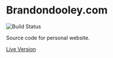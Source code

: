 # Brandondooley.com

![Build Status](https://brandondooley.com/jenkins/job/update-personal-website/badge/icon?style=plastic "Build Status Icon")

Source code for personal website.

[Live Version](https://brandondooley.com/)

